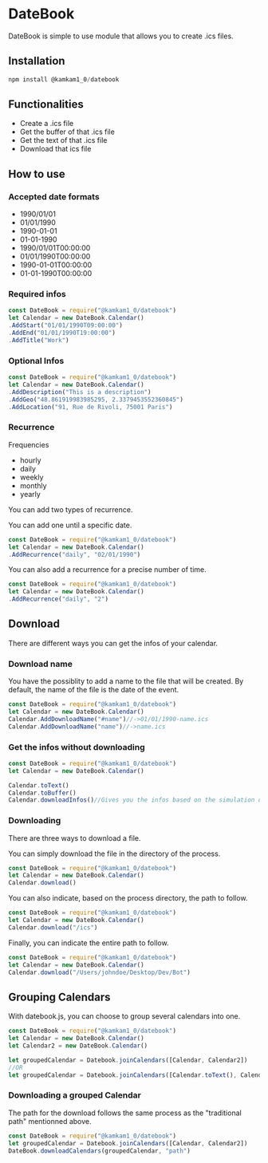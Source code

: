 # DateBook
DateBook is simple to use module that allows you to create .ics files.

## Installation
```js
npm install @kamkam1_0/datebook
```

## Functionalities
- Create a .ics file
- Get the buffer of that .ics file
- Get the text of that .ics file
- Download that ics file

## How to use

### Accepted date formats

- 1990/01/01
- 01/01/1990
- 1990-01-01
- 01-01-1990
- 1990/01/01T00:00:00
- 01/01/1990T00:00:00
- 1990-01-01T00:00:00
- 01-01-1990T00:00:00

### Required infos

```js
const DateBook = require("@kamkam1_0/datebook")
let Calendar = new DateBook.Calendar()
.AddStart("01/01/1990T09:00:00")
.AddEnd("01/01/1990T19:00:00")
.AddTitle("Work")
```

### Optional Infos
```js
const DateBook = require("@kamkam1_0/datebook")
let Calendar = new DateBook.Calendar()
.AddDescription("This is a description")
.AddGeo("48.861919983985295, 2.3379453552360845")
.AddLocation("91, Rue de Rivoli, 75001 Paris")
```

### Recurrence
Frequencies
- hourly
- daily
- weekly
- monthly
- yearly

You can add two types of recurrence.

You can add one until a specific date.
```js
const DateBook = require("@kamkam1_0/datebook")
let Calendar = new DateBook.Calendar()
.AddRecurrence("daily", "02/01/1990")
```

You can also add a recurrence for a precise number of time.
```js
const DateBook = require("@kamkam1_0/datebook")
let Calendar = new DateBook.Calendar()
.AddRecurrence("daily", "2")
```

## Download

There are different ways you can get the infos of your calendar.

### Download name
You have the possiblity to add a name to the file that will be created. By default, the name of the file is the date of the event.

```js
const DateBook = require("@kamkam1_0/datebook")
let Calendar = new DateBook.Calendar()
Calendar.AddDownloadName("#name")//->01/01/1990-name.ics
Calendar.AddDownloadName("name")//->name.ics
```


### Get the infos without downloading

```js
const DateBook = require("@kamkam1_0/datebook")
let Calendar = new DateBook.Calendar()

Calendar.toText()
Calendar.toBuffer()
Calendar.downloadInfos()//Gives you the infos based on the simulation of the download-> {name: "01/01/1190", extension: "ics", buffer}
```

### Downloading

There are three ways to download a file.

You can simply download the file in the directory of the process.
```js
const DateBook = require("@kamkam1_0/datebook")
let Calendar = new DateBook.Calendar()
Calendar.download()

```

You can also indicate, based on the process directory, the path to follow.
```js
const DateBook = require("@kamkam1_0/datebook")
let Calendar = new DateBook.Calendar()
Calendar.download("/ics")
```

Finally, you can indicate the entire path to follow.
```js
const DateBook = require("@kamkam1_0/datebook")
let Calendar = new DateBook.Calendar()
Calendar.download("/Users/johndoe/Desktop/Dev/Bot")
```

## Grouping Calendars
With datebook.js, you can choose to group several calendars into one.
```js
const DateBook = require("@kamkam1_0/datebook")
let Calendar = new DateBook.Calendar()
let Calendar2 = new DateBook.Calendar()

let groupedCalendar = Datebook.joinCalendars([Calendar, Calendar2])
//OR
let groupedCalendar = Datebook.joinCalendars([Calendar.toText(), Calendar2])
```

### Downloading a grouped Calendar
The path for the download follows the same process as the "traditional path" mentionned above.
```js
const DateBook = require("@kamkam1_0/datebook")
let groupedCalendar = Datebook.joinCalendars([Calendar, Calendar2])
DateBook.downloadCalendars(groupedCalendar, "path")
```
